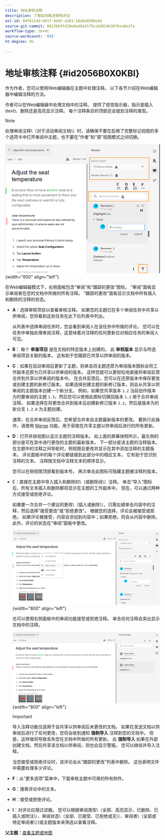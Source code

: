```yaml
---
title: 地址审核注释
description: 了解如何解决审核评论
exl-id: 04f6114d-601f-4e92-a303-18a6dd309a49
source-git-commit: 8823669fd29e8a40a41f9ca5d654b38fbea8e2fa
workflow-type: tm+mt
source-wordcount: '935'
ht-degree: 0%

---
```


# 地址审核注释 {#id2056B0X0KBI}

作为作者，您可以使用Web编辑器在主题中处理注释。 以下各节介绍在Web编辑器中编辑注释的方法。

作者可以在Web编辑器中处理文档中的注释。 提供了视觉指示器，指示是插入\(text\)、删除还是高亮显示注释。 每个注释条目的顶部还会提到注释的类型。

>[!NOTE]
>
> 处理审阅注释\（对于活动审阅文档\）时，请确保不要在启用了完整标记视图的多个选项卡中打开审阅中主题，也不要在“作者”和“源”视图模式之间切换。

![](images/comments-page-web-editor_cs.png){width="650" align="left"}

在Web编辑器模式下，右侧面板包含“审阅”和“跟踪的更改”图标。 “审阅”面板显示审阅者在您的文档中所做的所有注释。 “跟踪的更改”面板显示文档中所有插入和删除的注释的状态。

- **A**：选择审核项目以查看审核注释。 如果您的主题已在多个审阅任务中共享以供审阅，您将看到这些任务在此下拉列表中列出。

   从列表中选择审阅任务时，您会看到审阅人在该任务中所做的评论。 您可以在任务中单独处理审阅注释，这意味着对注释的任何更新仅对相应任务的审阅人可见。

- **B：** 每个 **审查项目** 是在文档的特定版本上创建的。 此 **审核版本** 显示与所选审阅项目关联的版本。 这有助于您跟踪已共享以供审阅的版本。

- **C**：如果在启动审阅后更新了主题，则单击将主题还原为审阅版本图标会将工作副本还原为已共享以供审阅的版本。 这样您就可以更轻松地直接将审阅反馈合并到共享以供审阅的版本中。 在合并反馈后，您可以在还原版本中保存更改或创建主题的新修订版本。 如果选择创建主题的新修订版本，则会从共享以供审阅的主题版本创建一个新分支。 例如，如果您共享版本 `1.2` 当前创作版本为时要审阅的主题 `1.3`，然后您可以使用此图标切换回版本 `1.2` 用于合并审阅注释。 如果选择在将更改合并到版本后创建新修订版本 `1.2`，然后是版本为的新分支 `1.2.0` 为主题创建。

   通常，在合并审阅反馈后，您希望合并来自主题最新版本的更改。 要执行此操作，请使用 [Merge](web-editor-features.md#id205DF04E0HS) 功能，用于获取在共享主题以供审阅后进行的所有更新。

- **D**：打开并排视图以显示主题的注释版本。 如上面的屏幕快照所示，最左侧的部分是可在其中进行更改的主题的最新版本。 下一部分是该主题的注释版本。 在主题中的注释之间导航时，侧视图会更改并显示在其中添加注释的主题版本。 评论面板中的每个评论都链接到此部分中的相应文本。 它有助于您识别注释的文本。 注释按文档中注释文本的顺序显示。

   您可以在侧视图顶部看到版本号。 再次单击此图标可隐藏主题被注释的版本。

- E：直接在主题中导入插入和删除的\（或删除线\）注释。 单击“导入”图标后，所有文本插入和删除都将显示在主题的工作副本中。 现在，可以通过两种方式接受或拒绝评论。

   如果要一次合并一个建议的更改\（插入或删除\），只需右键单击内容中的注释，然后选择“接受更改”或“拒绝更改”。 根据您的选择，评论会被接受或拒绝。 如果评论被接受，内容会添加到内容中；如果拒绝，则会从内容中删除。 此外，评论的状态在“审阅”面板中更改。

   ![](images/import-comment-accept-web-editor_cs.png){width="800" align="left"}

   也可以使用右侧面板中的审阅功能接受或拒绝注释。 单击任何注释会突出显示文档中的注释。

   ![](images/changes-tab_cs.png){width="800" align="left"}

   >[!IMPORTANT]
   >
   > 导入注释功能仅适用于自共享以供审阅后未更改的文档。 如果在发送文档以供审阅后进行了任何更改，您将会收到通知 **强制导入** 注释到您的文档中。 但是，这样做将导致丢失您在文档中所做的所有更新。 此 **强制导入** 如果在外部创建文档，然后共享该文档以供审阅，则也会显示警报。 您可以继续并导入注释。

   当您接受或拒绝评论时，该评论会从“跟踪的更改”列表中删除。 这也表明文件中需要处理多少评论。

- **F**：从“更多选项”菜单中，下载审核主题中可用的所有附件。
- **G**：搜索评论中的文本。
- **H**：接受或拒绝评论。

- **I**：对评论应用过滤器。 您可以根据审阅类型\（全部、高亮显示、已删除、已插入或附注\）、审阅状态\（全部、已接受、已拒绝或无\）、审阅者\（全部或特定审阅者\）\)或主题版本来筛选以查看注释。


**父主题：**[&#x200B;查看主题或地图](review.md)
